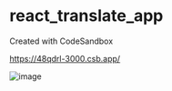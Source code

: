 # react_translate_app
Created with CodeSandbox

https://48qdrl-3000.csb.app/

![image](https://github.com/Aishwarya9425/react_translate_app/assets/51038336/61faa771-d78e-40bb-b685-7a5d438f3025)

